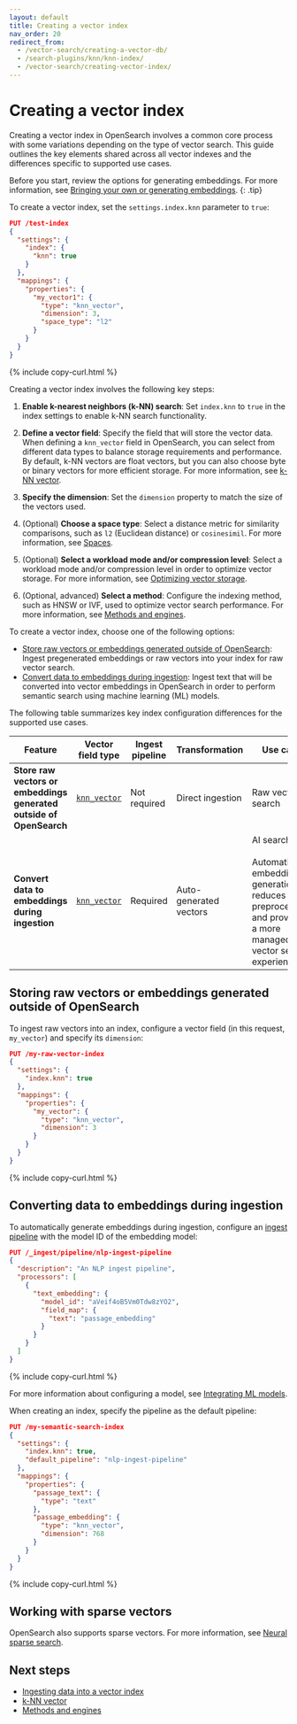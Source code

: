 ```yaml
---
layout: default
title: Creating a vector index
nav_order: 20
redirect_from:
  - /vector-search/creating-a-vector-db/
  - /search-plugins/knn/knn-index/
  - /vector-search/creating-vector-index/
---
```


# Creating a vector index

Creating a vector index in OpenSearch involves a common core process with some variations depending on the type of vector search. This guide outlines the key elements shared across all vector indexes and the differences specific to supported use cases.

Before you start, review the options for generating embeddings. For more information, see [Bringing your own or generating embeddings]({{site.url}}{{site.baseurl}}/vector-search/getting-started/vector-search-options/).
{: .tip}

To create a vector index, set the `settings.index.knn` parameter to `true`:

```json
PUT /test-index
{
  "settings": {
    "index": {
      "knn": true
    }
  },
  "mappings": {
    "properties": {
      "my_vector1": {
        "type": "knn_vector",
        "dimension": 3,
        "space_type": "l2"
      }
    }
  }
}
```
{% include copy-curl.html %}


Creating a vector index involves the following key steps:

1. **Enable k-nearest neighbors (k-NN) search**:
   Set `index.knn` to `true` in the index settings to enable k-NN search functionality.

1. **Define a vector field**:
   Specify the field that will store the vector data. When defining a `knn_vector` field in OpenSearch, you can select from different data types to balance storage requirements and performance. By default, k-NN vectors are float vectors, but you can also choose byte or binary vectors for more efficient storage. For more information, see [k-NN vector]({{site.url}}{{site.baseurl}}/field-types/supported-field-types/knn-vector/).

1. **Specify the dimension**:
   Set the `dimension` property to match the size of the vectors used.

1. (Optional) **Choose a space type**:
   Select a distance metric for similarity comparisons, such as `l2` (Euclidean distance) or `cosinesimil`. For more information, see [Spaces]({{site.url}}{{site.baseurl}}/field-types/supported-field-types/knn-spaces/).

1. (Optional) **Select a workload mode and/or compression level**:
   Select a workload mode and/or compression level in order to optimize vector storage. For more information, see [Optimizing vector storage]({{site.url}}{{site.baseurl}}/vector-search/optimizing-storage/).

1. (Optional, advanced) **Select a method**:
   Configure the indexing method, such as HNSW or IVF, used to optimize vector search performance. For more information, see [Methods and engines]({{site.url}}{{site.baseurl}}/field-types/supported-field-types/knn-methods-engines/).

To create a vector index, choose one of the following options:

- [Store raw vectors or embeddings generated outside of OpenSearch](#storing-raw-vectors-or-embeddings-generated-outside-of-opensearch): Ingest pregenerated embeddings or raw vectors into your index for raw vector search.  
- [Convert data to embeddings during ingestion](#converting-data-to-embeddings-during-ingestion): Ingest text that will be converted into vector embeddings in OpenSearch in order to perform semantic search using machine learning (ML) models. 


The following table summarizes key index configuration differences for the supported use cases.


| Feature                  | Vector field type | Ingest pipeline | Transformation     | Use case   |
|--------------------------|-----------------------|---------------------|-------------------------|-------------------------|
| **Store raw vectors or embeddings generated outside of OpenSearch**   | [`knn_vector`]({{site.url}}{{site.baseurl}}/field-types/supported-field-types/knn-vector/)         | Not required        | Direct ingestion        | Raw vector search   |
| **Convert data to embeddings during ingestion**      | [`knn_vector`]({{site.url}}{{site.baseurl}}/field-types/supported-field-types/knn-vector/)         | Required            | Auto-generated vectors  | AI search <br><br> Automating embedding generation reduces data preprocessing and provides a more managed vector search experience.     |

## Storing raw vectors or embeddings generated outside of OpenSearch

To ingest raw vectors into an index, configure a vector field (in this request, `my_vector`) and specify its `dimension`:

```json
PUT /my-raw-vector-index
{
  "settings": {
    "index.knn": true
  },
  "mappings": {
    "properties": {
      "my_vector": {
        "type": "knn_vector",
        "dimension": 3
      }
    }
  }
}
```
{% include copy-curl.html %}

## Converting data to embeddings during ingestion

To automatically generate embeddings during ingestion, configure an [ingest pipeline]({{site.url}}{{site.baseurl}}/api-reference/ingest-apis/index/) with the model ID of the embedding model: 

```json
PUT /_ingest/pipeline/nlp-ingest-pipeline
{
  "description": "An NLP ingest pipeline",
  "processors": [
    {
      "text_embedding": {
        "model_id": "aVeif4oB5Vm0Tdw8zYO2",
        "field_map": {
          "text": "passage_embedding"
        }
      }
    }
  ]
}
```
{% include copy-curl.html %}

For more information about configuring a model, see [Integrating ML models]({{site.url}}{{site.baseurl}}/ml-commons-plugin/integrating-ml-models/).

When creating an index, specify the pipeline as the default pipeline:

```json
PUT /my-semantic-search-index
{
  "settings": {
    "index.knn": true,
    "default_pipeline": "nlp-ingest-pipeline"
  },
  "mappings": {
    "properties": {
      "passage_text": {
        "type": "text"
      },
      "passage_embedding": {
        "type": "knn_vector",
        "dimension": 768
      }
    }
  }
}
```
{% include copy-curl.html %}

## Working with sparse vectors

OpenSearch also supports sparse vectors. For more information, see [Neural sparse search]({{site.url}}{{site.baseurl}}/vector-search/ai-search/neural-sparse-search/).

## Next steps

- [Ingesting data into a vector index]({{site.url}}{{site.baseurl}}/vector-search/searching-data/)
- [k-NN vector]({{site.url}}{{site.baseurl}}/field-types/supported-field-types/knn-vector/)
- [Methods and engines]({{site.url}}{{site.baseurl}}/field-types/supported-field-types/knn-methods-engines/)